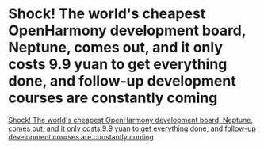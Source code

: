 # Shock! The world's cheapest OpenHarmony development board, Neptune, comes out, and it only costs 9.9 yuan to get everything done, and follow-up development courses are constantly coming
[Shock! The world's cheapest OpenHarmony development board, Neptune, comes out, and it only costs 9.9 yuan to get everything done, and follow-up development courses are constantly coming](https://aiwithcloud.com/2022/09/15/shock_the_worlds_cheapest_openharmony_development_board_neptune_comes_out_and_it_only_costs_9-9_yuan_to_get_everything_done_and_follow_up_development_courses_are_constantly_coming/)